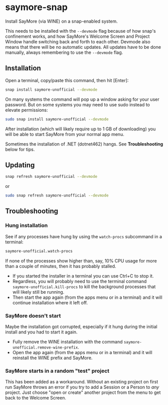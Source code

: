 # saymore-snap

Install SayMore (via WINE) on a snap-enabled system.

This needs to be installed with the `--devmode` flag because of how snap's
confinement works, and how SayMore's Welcome Screen and Project Window handle
switching back and forth to each other. Devmode also means that there will
be no automatic updates. All updates have to be done manually, always
remembering to use the `--devmode` flag.

## Installation

Open a terminal, copy/paste this command, then hit [Enter]:
```bash
snap install saymore-unofficial --devmode
```
On many systems the command will pop up a window asking for your user password.
But on some systems you may need to use sudo instead to elevate permissions:
```bash
sudo snap install saymore-unofficial --devmode
```
After installation (which will likely require up to 1 GB of downloading) you
will be able to start SayMore from your normal app menu.

Sometimes the installation of .NET (dotnet462) hangs. See **Troubleshooting** below for tips.

## Updating

```bash
snap refresh saymore-unofficial --devmode
```
or
```bash
sudo snap refresh saymore-unofficial --devmode
```

## Troubleshooting

### Hung installation

See if any processes have hung by using the `watch-procs` subcommand in a terminal:
```bash
saymore-unofficial.watch-procs
```
If none of the processes show higher than, say, 10% CPU usage for more than a couple of minutes,
then it has probably stalled.
- If you started the installer in a terminal you can use Ctrl+C to stop it.
- Regardless, you will probably need to use the terminal command `saymore-unofficial.kill-procs`
to kill the background processes that will likely still be running.
- Then start the app again (from the apps menu or in a terminal) and it will continue installation
where it left off.

### SayMore doesn't start

Maybe the installation got corrupted, especially if it hung during the initial install and you
had to start it again.
- Fully remove the WINE installation with the command `saymore-unofficial.remove-wine-prefix`.
- Open the app again (from the apps menu or in a terminal) and it will reinstall the WINE prefix and SayMore.

### SayMore starts in a random "test" project

This has been added as a workaround. Without an existing project on first run SayMore throws an
error if you try to add a Session or a Person to *any* project. Just choose "open or create"
another project from the menu to get back to the Welcome Screen.